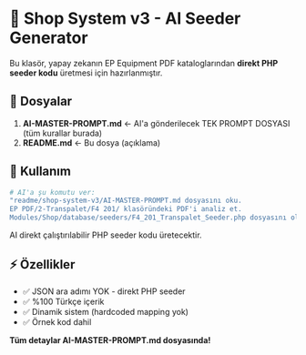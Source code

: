 # 🤖 Shop System v3 - AI Seeder Generator

Bu klasör, yapay zekanın EP Equipment PDF kataloglarından **direkt PHP seeder kodu** üretmesi için hazırlanmıştır.

## 📂 Dosyalar

1. **AI-MASTER-PROMPT.md** ← AI'a gönderilecek TEK PROMPT DOSYASI (tüm kurallar burada)
2. **README.md** ← Bu dosya (açıklama)

## 🚀 Kullanım

```bash
# AI'a şu komutu ver:
"readme/shop-system-v3/AI-MASTER-PROMPT.md dosyasını oku.
EP PDF/2-Transpalet/F4 201/ klasöründeki PDF'i analiz et.
Modules/Shop/database/seeders/F4_201_Transpalet_Seeder.php dosyasını oluştur."
```

AI direkt çalıştırılabilir PHP seeder kodu üretecektir.

## ⚡ Özellikler

- ✅ JSON ara adımı YOK - direkt PHP seeder
- ✅ %100 Türkçe içerik
- ✅ Dinamik sistem (hardcoded mapping yok)
- ✅ Örnek kod dahil

**Tüm detaylar AI-MASTER-PROMPT.md dosyasında!**

